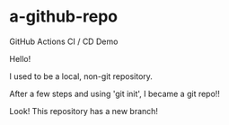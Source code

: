 # a-github-repo
GitHub Actions CI / CD Demo

Hello!

I used to be a local, non-git repository.

After a few steps and using 'git init', I became a git repo!!

Look! This repository has a new branch!

